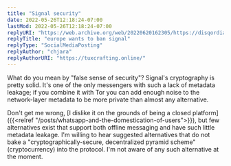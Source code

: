 ```yaml
---
title: "Signal security"
date: 2022-05-26T12:18:24-07:00
lastMod: 2022-05-26T12:18:24-07:00
replyURI: "https://web.archive.org/web/20220620162305/https://disqordia.space/notice/AJqmgRLFlyVENIXcDA"
replyTitle: "europe wants to ban signal"
replyType: "SocialMediaPosting"
replyAuthor: "chjara"
replyAuthorURI: "https://tuxcrafting.online/"
---
```

What do you mean by "false sense of security"? Signal's cryptography is pretty solid. It's one of the only messengers with such a lack of metadata leakage; if you combine it with Tor you can add enough noise to the network-layer metadata to be more private than almost any alternative.

Don't get me wrong, [I dislike it on the grounds of being a closed platform]({{<relref "/posts/whatsapp-and-the-domestication-of-users">}}), but few alternatives exist that support both offline messaging and have such little metadata leakage. I'm willing to hear suggested alternatives that do not bake a "cryptographically-secure, decentralized pyramid scheme" (cryptocurrency) into the protocol. I'm not aware of any such alternative at the moment.

